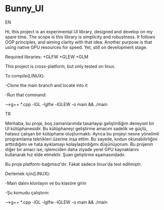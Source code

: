 # Bunny_UI
EN

Hi, this project is an experimental UI library, designed and develop on my spare time. The scope is this library is simplicity and robustness. It follows OOP principles, and aiming clarity with that idea. Another purpose is that using native GPU resources for speed. Yet, still on development stage.

Required libraries:
+GLFW
+GLEW
+GLM

This project is cross-platform, but only tested on linux.

To compile(LINUX):

-Clone the main branch and locate into it

-Run that command:

-->g++ *.cpp -lGL -lglfw -lGLEW -o main && ./main


TR

Merhaba, bu proje, boş zamanlarımda tasarlayıp geliştirdiğim deneysel bir UI kütüphanesidir. Bu kütüphaneyi geliştirme amacım sadelik ve güçlü, hatasız çalışan bir kütüphane oluşturmaktı. Ayrıca bu projeyi nesne yönelimli programlama teknikleri üzerine inşa ettim. Bu sayede, kodun okunabilirliğini arttırdığımı ve hata ayıklamayı kolaylaştırdığımı düşünüyorum. Bu projenin diğer bir amacı ise, işlemciden daha ziyade yerel GPU kaynaklarını kullanarak hız elde etmektir. Şuan geliştirme aşamasındadır.


Bu proje platform-bağımsız'dır. Fakat sadece linux'da test edilmiştir.

Derlemek için(LINUX):

-Main dalını klonlayın ve bu klasöre girin

-Şu komudu çalıştırın:

-->g++ *.cpp -lGL -lglfw -lGLEW -o main && ./main
